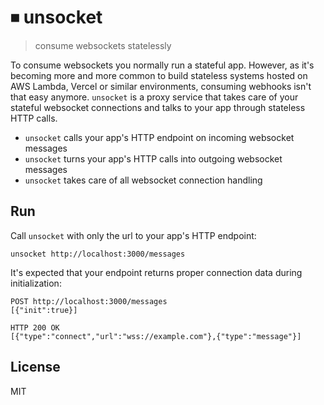 # ⏹ unsocket

> consume websockets statelessly

To consume websockets you normally run a stateful app.
However, as it's becoming more and more common to build stateless systems hosted on AWS Lambda, Vercel or similar environments, consuming webhooks isn't that easy anymore.
`unsocket` is a proxy service that takes care of your stateful websocket connections and talks to your app through stateless HTTP calls.

* `unsocket` calls your app's HTTP endpoint on incoming websocket messages
* `unsocket` turns your app's HTTP calls into outgoing websocket messages
* `unsocket` takes care of all websocket connection handling

## Run

Call `unsocket` with only the url to your app's HTTP endpoint:

```
unsocket http://localhost:3000/messages
```

It's expected that your endpoint returns proper connection data during initialization:

```
POST http://localhost:3000/messages
[{"init":true}]

HTTP 200 OK
[{"type":"connect","url":"wss://example.com"},{"type":"message"}]
```

## License

MIT

